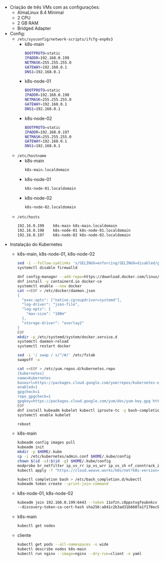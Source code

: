 - Criação de três VMs com as configurações:
  - AlmaLinux 8.4 Minimal
  - 2 CPU
  - 2 GB RAM
  - Bridged Adapter
- Config:
  - `/etc/sysconfig/network-scripts/ifcfg-enp0s3`
    - k8s-main
      ```bash
      BOOTPROTO=static
      IPADDR=192.168.0.199
      NETMASK=255.255.255.0
      GATEWAY=192.168.0.1
      DNS1=192.168.0.1
      ```
    - k8s-node-01
      ```bash
      BOOTPROTO=static
      IPADDR=192.168.0.198
      NETMASK=255.255.255.0  
      GATEWAY=192.168.0.1
      DNS1=192.168.0.1
      ```
    - k8s-node-02
      ```bash
      BOOTPROTO=static
      IPADDR=192.168.0.197
      NETMASK=255.255.255.0
      GATEWAY=192.168.0.1
      DNS1=192.168.0.1
      ```
  - `/etc/hostname`
    - k8s-main
      ```bash
      k8s-main.localdomain
      ```
    - k8s-node-01
      ```bash
      k8s-node-01.localdomain
      ```
    - k8s-node-02
      ```bash
      k8s-node-02.localdomain
      ```
  - `/etc/hosts`
    ```bash
    192.16.0.199    k8s-main k8s-main.localdomain
    192.16.0.198    k8s-node-01 k8s-node-01.localdomain
    192.16.0.197    k8s-node-02 k8s-node-02.localdomain
    ```
- Instalação do Kubernetes
  - k8s-main, k8s-node-01, k8s-node-02
    ```bash
    sed -i --follow-symlinks 's/SELINUX=enforcing/SELINUX=disabled/g' /etc/sysconfig/selinux
    systemctl disable firewalld

    dnf config-manager --add-repo=https://download.docker.com/linux/centos/docker-ce.repo
    dnf install -y containerd.io docker-ce
    systemctl enable --now docker
    cat <<EOF > /etc/docker/daemon.json
    {
      "exec-opts": ["native.cgroupdriver=systemd"],
      "log-driver": "json-file",
      "log-opts": {
        "max-size": "100m"
      },
      "storage-driver": "overlay2"
    }
    EOF
    mkdir -p /etc/systemd/system/docker.service.d
    systemctl daemon-reload
    systemctl restart docker

    sed -i '/ swap / s/^/#/' /etc/fstab
    swapoff -a

    cat <<EOF > /etc/yum.repos.d/kubernetes.repo
    [kubernetes]
    name=Kubernetes
    baseurl=https://packages.cloud.google.com/yum/repos/kubernetes-el7-x86_64
    enabled=1
    gpgcheck=1
    repo_gpgcheck=1
    gpgkey=https://packages.cloud.google.com/yum/doc/yum-key.gpg https://packages.cloud.google.com/yum/doc/rpm-package-key.gpg
    EOF
    dnf install kubeadm kubelet kubectl iproute-tc -y bash-completion
    systemctl enable kubelet

    reboot
    ```
  - k8s-main
    ```bash
    kubeadm config images pull
    kubeadm init
    mkdir -p $HOME/.kube
    cp -i /etc/kubernetes/admin.conf $HOME/.kube/config
    chown $(id -u):$(id -g) $HOME/.kube/config
    modprobe br_netfilter ip_vs_rr ip_vs_wrr ip_vs_sh nf_conntrack_ipv4 ip_vs
    kubectl apply -f "https://cloud.weave.works/k8s/net?k8s-version=$(kubectl version | base64 | tr -d '\n')"

    kubectl completion bash > /etc/bash_completion.d/kubectl
    kubeadm token create --print-join-command
    ```
  - k8s-node-01, k8s-node-02
    ```bash
    kubeadm join 192.168.0.199:6443 --token 11ofzn.c8ppstvgfeubnkcv \
    --discovery-token-ca-cert-hash sha256:a841c2b3ad31b6607a1f178ec9b0c0ee1f3b64685d0ad3801bb6b6ea2616b16b
    ```
  - k8s-main
    ```bash
    kubectl get nodes
    ```

  - cliente
    ```bash
    kubectl get pods --all-namespaces -o wide
    kubectl describe nodes k8s-main
    kubectl run nginx --image=nginx --dry-run=client -o yaml
    ```